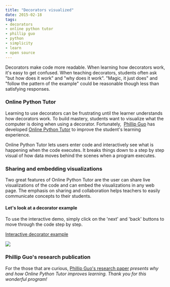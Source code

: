 ```yaml
---
title: "Decorators visualized"
date: 2015-02-18
tags:
- decorators
- online python tutor
- phillip guo
- python
- simplicity
- learn
- open source
---
```



Decorators make code more readable. When learning how decorators work, it's
easy to get confused. When teaching decorators, students often ask "but how
does it work" and "why does it work". "Magic, it just does" and "follow the
pattern of the example" could be reasonable though less than satisfying
responses.

### Online Python Tutor

Learning to use decorators can be frustrating until the learner understands
how decorators work. To build mastery, students want to visualize what the
computer is doing when using a decorator. Fortunately,  [Phillip
Guo](http://www.pgbovine.net/) has developed [Online Python
Tutor](http://pythontutor.com/) to improve the student's learning experience.

Online Python Tutor lets users enter code and interactively see what is
happening when the code executes. It breaks things down to a step by step
visual of how data moves behind the scenes when a program executes.

### Sharing and embedding visualizations

Two great features of Online
Python Tutor are the user can share live visualizations of the code and can
embed the visualizations in any web page. The emphasis on sharing and
collaboration helps teachers to easily communicate concepts to their students.

#### Let's look at a decorator example

To use the interactive demo, simply click on the 'next' and 'back' buttons to
move through the code step by step.

[Interactive decorator example](http://pythontutor.com/iframe-embed.html#code=def+make_bold(fn)%3A%0A++++return+lambda+%3A+%22%3Cb%3E%22+%2B+fn()+%2B+%22%3C/b%3E%22%0A%0Adef+make_italic(fn)%3A%0A++++return+lambda+%3A+%22%3Ci%3E%22+%2B+fn()+%2B+%22%3C/i%3E%22%0A%0A%40make_bold%0A%40make_italic%0Adef+hello()%3A%0A++return+%22hello+world%22%0A++%0AhelloHTML+%3D+hello()&origin=opt-frontend.js&cumulative=false&heapPrimitives=false&textReferences=false&py=3&rawInputLstJSON=%5B%5D&curInstr=0&codeDivWidth=350&codeDivHeight=400)

![](../images/guo_decorator.png)


### Phillip Guo's research publication

For the those that are curious, [Phillip Guo's research
paper](http://pgbovine.net/publications/Online-Python-Tutor-web-based-program-visualization_SIGCSE-2013.pdf)
*presents why and how Online Python Tutor improves learning. Thank you for
this wonderful program!*
